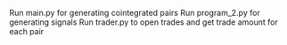 Run main.py for generating cointegrated pairs
Run program_2.py for generating signals
Run trader.py to open trades and get trade amount for each pair
